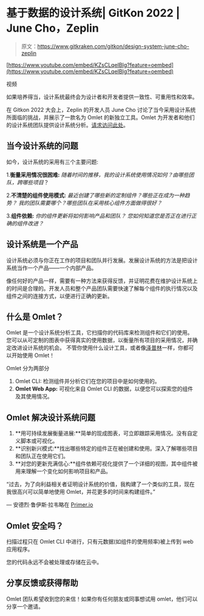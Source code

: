 # 基于数据的设计系统| GitKon 2022 | June Cho，Zeplin

> 原文：<https://www.gitkraken.com/gitkon/design-system-june-cho-zeplin>

[https://www.youtube.com/embed/KZsCLqeIBlg?feature=oembed](https://www.youtube.com/embed/KZsCLqeIBlg?feature=oembed)

视频

如果培养得当，设计系统最终会为设计者和开发者提供一致性、可重用性和效率。

在 Gitkon 2022 大会上，Zeplin 的开发人员 June Cho 讨论了当今采用设计系统所面临的挑战，并展示了一款名为 Omlet 的新独立工具。Omlet 为开发者和他们的设计系统团队提供设计系统分析。[请求访问此处](https://www.omlet.dev/)。

## **当今设计系统的问题** 

如今，设计系统的采用有三个主要问题:

1.**衡量采用情况很困难:**
*随着时间的推移，我的设计系统使用情况如何？由哪些团队，跨哪些项目*？

2.**不清楚的组件使用模式:**
*最近创建了哪些新的定制组件？哪些正在成为一种趋势？*
*我的团队需要哪个？哪些团队在采用核心组件方面做得很好？*

3.**组件依赖:**
*你的组件更新将如何影响产品和团队？*
*您如何知道您是否正在进行正确的组件改进？*

## **设计系统是一个产品** 

设计系统必须与你正在工作的项目和团队并行发展。发展设计系统的方法是把设计系统当作一个产品——一个内部产品。

像任何好的产品一样，需要有一种方法来获得反馈，并证明花费在维护设计系统上的时间是合理的。开发人员和整个产品团队需要快速了解每个组件的执行情况以及组件之间的连接方式，以便进行正确的更新。

## **什么是 Omlet？**

Omlet 是一个设计系统分析工具，它扫描你的代码库来检测组件和它们的使用。您可以从可定制的图表中获得真实的使用数据，以衡量所有项目的采用情况，并确定改进设计系统的机会。
不管你使用什么设计工具，或者像[泽普林](https://zeplin.io/)一样，你都可以开始使用 Omlet！

Omlet 分为两部分

1.  Omlet CLI: 检测组件并分析它们在您的项目中是如何使用的。
2.  **Omlet Web App:** 可视化来自 Omlet CLI 的数据，以便您可以探索您的组件及其使用情况。

## **Omlet 解决设计系统问题** 

1.  **用可持续发展衡量进展:**简单的现成图表，可立即跟踪采用情况。没有自定义脚本或可视化。
2.  **识别新兴模式:**找出哪些特定的组件正在被创建和使用。深入了解哪些项目和团队正在使用它们。
3.  **对您的更新充满信心:**组件依赖可视化提供了一个详细的视图，其中组件被用来理解一个变化如何影响项目和产品。

“过去，为了向利益相关者证明设计系统的价值，我构建了一个类似的工具，现在我很高兴可以简单地使用 Omlet，并花更多的时间来构建组件。”

*—* 安德烈·鲁伊斯·拉韦略在 [Primer.io](http://primer.io/)

## Omlet 安全吗？

扫描过程只在 Omlet CLI 中进行，只有元数据(如组件的使用频率)被上传到 web 应用程序。

您的代码永远不会被处理或存储在云中。

## **分享反馈或获得帮助** 

Omlet 团队希望收到您的来信！如果你有任何朋友或同事想试用 omlet，他们可以分享一个邀请。